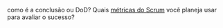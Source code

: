 como é a conclusão ou DoD? Quais [métricas do Scrum](https://www.atlassian.com/br/agile/scrum/scrum-metrics) você planeja usar para avaliar o sucesso?